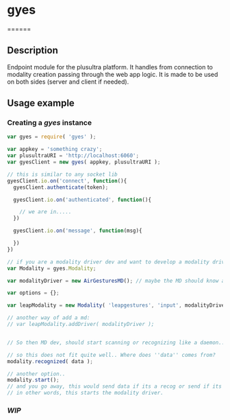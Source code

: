 # gyes
======

## Description
Endpoint module for the plusultra platform. It handles from connection to modality creation passing through the web app logic. It is made to be used on both sides (server and client if needed).

## Usage example

### Creating a _gyes_ instance

```js
var gyes = require( 'gyes' );

var appkey = 'something crazy';
var plusultraURI = 'http://localhost:6060';
var gyesClient = new gyes( appkey, plusultraURI );

// this is similar to any socket lib
gyesClient.io.on('connect', function(){
  gyesClient.authenticate(token);

  gyesClient.io.on('authenticated', function(){

    // we are in.....
  })

  gyesClient.io.on('message', function(msg){

  })
})

// if you are a modality driver dev and want to develop a modality driver, then ... =D
var Modality = gyes.Modality;

var modalityDriver = new AirGesturesMD(); // maybe the MD should know about the modality type (input=recognizer | output=synthetizer | both )

var options = {};

var leapModality = new Modality( 'leapgestures', 'input', modalityDriver, options );

// another way of add a md:
// var leapModality.addDriver( modalityDriver );


// So then MD dev, should start scanning or recognizing like a daemon...?

// so this does not fit quite well.. Where does ''data'' comes from?
modality.recognized( data );

// another option..
modality.start();
// and you go away, this would send data if its a recog or send if its a synt or both.
// in other words, this starts the modality driver.
```

### _WIP_
